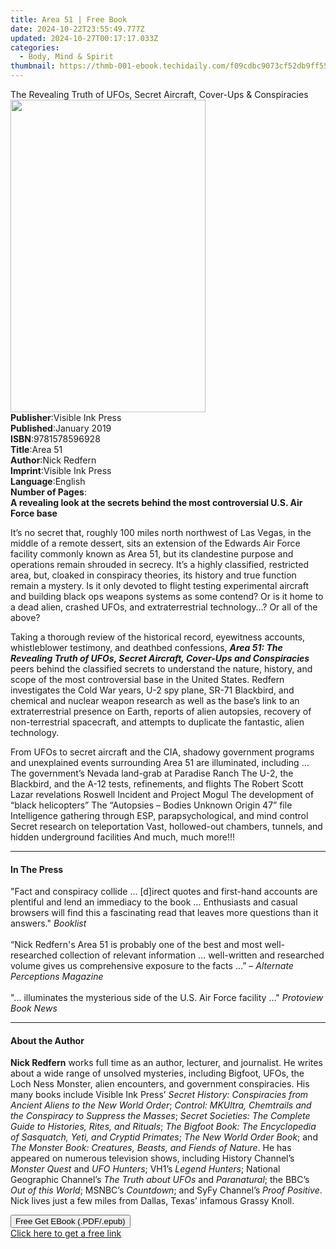 ```yaml
---
title: Area 51 | Free Book
date: 2024-10-22T23:55:49.777Z
updated: 2024-10-27T00:17:17.033Z
categories:
  - Body, Mind & Spirit
thumbnail: https://thmb-001-ebook.techidaily.com/f09cdbc9073cf52db9ff55cd186713849919bf46715d77fa3f7d0a560404f855.jpg
---
```

<main id="book-container">
  <div class="flex flex-col">
    <div class="book-brief flex-1 py-6 px-4 sm:p-6 md:py-10 md:px-8">
      <!-- brief-->
      <div class="book-brief-main">
        The Revealing Truth of UFOs, Secret Aircraft, Cover-Ups & Conspiracies
      </div>
    </div>
    <div
      class="book-meta-info flex-1 grid gap-4 col-start-1 col-end-3 row-start-1 sm:mb-6 sm:grid-cols-4 lg:gap-6 lg:col-start-2 lg:row-end-6 lg:row-span-6 lg:mb-0"
    >
      <div
        class="book-meta-info-left place-content-center mt-4 p-4 text-sm leading-6 col-start-2 col-span-2 dark:text-slate-400"
      >
        <img
          class="w-full h-500 object-cover rounded-lg sm:h-255 sm:col-span-2 lg:col-span-full"
          src="https://img-001-ebook.techidaily.com/1676d2e8bb315c70ec6a97547aa4ed222a52b18e414c6ba479001537b2e3f4d4.jpg"
          alt=""
          width="312"
          height="500"
        />
      </div>
      <div
        class="book-meta-info-right mt-2 col-start-1 row-start-2 col-span-3 self-center"
      >
        <!-- meta data  -->
        <div class="flex flex-col px-4 md:px-8">
          <div class="flex-1">
            <strong>Publisher</strong>:<span class="px-2"
              >Visible Ink Press</span
            >
          </div>
          <div class="flex-1">
            <strong>Published</strong>:<span class="px-2">January 2019</span>
          </div>
          <div class="flex-1">
            <strong>ISBN</strong>:<span class="px-2">9781578596928</span>
          </div>
          <div class="flex-1">
            <strong>Title</strong>:<span class="px-2">Area 51</span>
          </div>
          <div class="flex-1">
            <strong>Author</strong>:<span class="px-2">Nick Redfern</span>
          </div>
          <div class="flex-1">
            <strong>Imprint</strong>:<span class="px-2">Visible Ink Press</span>
          </div>
          <div class="flex-1">
            <strong>Language</strong>:<span class="px-2">English</span>
          </div>
          <div class="flex-1">
            <strong>Number of Pages</strong>:<span class="px-2"></span>
          </div>
        </div>
      </div>
    </div>
    <div class="book-description flex-1 py-6 px-4 sm:p-6 md:py-10 md:px-8">
      <div class="book-description-main">
        <div accordion-content="" id="description">
          <b
            >A revealing look at the secrets behind the most controversial U.S.
            Air Force base</b
          >
          <p>
            It’s no secret that, roughly 100 miles north northwest of Las Vegas,
            in the middle of a remote dessert, sits an extension of the Edwards
            Air Force facility commonly known as Area 51, but its clandestine
            purpose and operations remain shrouded in secrecy. It’s a highly
            classified, restricted area, but, cloaked in conspiracy theories,
            its history and true function remain a mystery. Is it only devoted
            to flight testing experimental aircraft and building black ops
            weapons systems as some contend? Or is it home to a dead alien,
            crashed UFOs, and extraterrestrial technology…? Or all of the above?
          </p>
          <p>
            Taking a thorough review of the historical record, eyewitness
            accounts, whistleblower testimony, and deathbed confessions,
            <i
              ><b
                >Area 51: The Revealing Truth of UFOs, Secret Aircraft,
                Cover-Ups and Conspiracies</b
              ></i
            >
            peers behind the classified secrets to understand the nature,
            history, and scope of the most controversial base in the United
            States. Redfern investigates the Cold War years, U-2 spy plane,
            SR-71 Blackbird, and chemical and nuclear weapon research as well as
            the base’s link to an extraterrestrial presence on Earth, reports of
            alien autopsies, recovery of non-terrestrial spacecraft, and
            attempts to duplicate the fantastic, alien technology.
          </p>
          <p>
            From UFOs to secret aircraft and the CIA, shadowy government
            programs and unexplained events surrounding Area 51 are illuminated,
            including … The government’s Nevada land-grab at Paradise Ranch The
            U-2, the Blackbird, and the A-12 tests, refinements, and flights The
            Robert Scott Lazar revelations Roswell Incident and Project Mogul
            The development of “black helicopters” The “Autopsies – Bodies
            Unknown Origin 47” file Intelligence gathering through ESP,
            parapsychological, and mind control Secret research on teleportation
            Vast, hollowed-out chambers, tunnels, and hidden underground
            facilities And much, much more!!!
          </p>
        </div>
        <div class="accordion-fader"></div>
      </div>
    </div>
    <div class="book-excerpts flex-1 py-6 px-4 sm:p-6 md:py-10 md:px-8">
      <!-- excerpts-->
      <div class="book-excerpts-main">
        <hr />
        <h4 class="placeholder placeholder-heading">
          <span>In The Press</span>
        </h4>
        <p>
          "Fact and conspiracy collide … [d]irect quotes and first-hand accounts
          are plentiful and lend an immediacy to the book … Enthusiasts and
          casual browsers will find this a fascinating read that leaves more
          questions than it answers." <i>Booklist</i><br /><br />“Nick Redfern's
          Area 51 is probably one of the best and most well-researched
          collection of relevant information … well-written and researched
          volume gives us comprehensive exposure to the facts …” –
          <i>Alternate Perceptions Magazine</i><br /><br />"... illuminates the
          mysterious side of the U.S. Air Force facility ..."
          <i>Protoview Book News</i>
        </p>
      </div>
    </div>
    <div class="book-about-author flex-1 py-6 px-4 sm:p-6 md:py-10 md:px-8">
      <!-- about author-->
      <div class="book-main-author-main">
        <hr />
        <h4 class="placeholder placeholder-heading">
          <span>About the Author</span>
        </h4>
        <p>
          <b>Nick Redfern</b> works full time as an author, lecturer, and
          journalist. He writes about a wide range of unsolved mysteries,
          including Bigfoot, UFOs, the Loch Ness Monster, alien encounters, and
          government conspiracies. His many books include Visible Ink Press’
          <i
            >Secret History: Conspiracies from Ancient Aliens to the New World
            Order</i
          >;
          <i
            >Control: MKUltra, Chemtrails and the Conspiracy to Suppress the
            Masses</i
          >;
          <i
            >Secret Societies: The Complete Guide to Histories, Rites, and
            Rituals</i
          >;
          <i
            >The Bigfoot Book: The Encyclopedia of Sasquatch, Yeti, and Cryptid
            Primates</i
          >; <i>The New World Order Book</i>; and
          <i>The Monster Book: Creatures, Beasts, and Fiends of Nature</i>. He
          has appeared on numerous television shows, including History Channel’s
          <i>Monster Quest</i> and <i>UFO Hunters</i>; VH1’s
          <i>Legend Hunters</i>; National Geographic Channel’s
          <i>The Truth about UFOs</i> and<i> Paranatural</i>; the BBC’s
          <i>Out of this World</i>; MSNBC’s <i>Countdown</i>; and SyFy Channel’s
          <i>Proof Positive</i>. Nick lives just a few miles from Dallas, Texas’
          infamous Grassy Knoll.
        </p>
      </div>
    </div>
    <div class="book-free-get flex-1 py-6 px-4 sm:p-6 md:py-10 md:px-8">
      <button
        id="btn-free-get"
        class="bg-blue-500 hover:bg-blue-700 text-white font-bold py-2 px-4 rounded"
      >
        Free Get EBook (.PDF/.epub)
      </button>
      <div id="countdown-display" class="px-2 text-lg mt-2"></div>
      <a
        id="free-link"
        class="hidden bg-blue-500 hover:bg-blue-700 text-white font-bold py-2 px-4 rounded"
        href="https://www.ebooks.com/en-us/book/138552564/area-51/nick-redfern/"
        target="_blank"
        >Click here to get a free link</a
      >
    </div>
    <script>
      let countdownTime = 0;
      let countdownInterval = null;
      document
        .getElementById('btn-free-get')
        .addEventListener('click', startCountdown);
      function startCountdown() {
        countdownTime = new Date().getTime() + 60000 * 3;
        countdownInterval = setInterval(updateCountdown, 1000);
        document.getElementById('btn-free-get').disabled = true;
        document
          .getElementById('btn-free-get')
          .classList.add('bg-gray-500', 'cursor-not-allowed');
      }
      function updateCountdown() {
        let currentTime = new Date().getTime();
        let timeLeft = countdownTime - currentTime;
        let secondsLeft = Math.floor(timeLeft / 1000);
        document.getElementById('countdown-display').innerHTML =
          `Remaining time: ${secondsLeft} seconds.`;
        if (secondsLeft <= 0) {
          clearInterval(countdownInterval);
          document.getElementById('btn-free-get').classList.add('hidden');
          document.getElementById('free-link').classList.remove('hidden');
          document.getElementById('countdown-display').innerHTML = '';
        }
      }
    </script>
  </div>
</main>

<ins class="adsbygoogle"
      style="display:block"
      data-ad-client="ca-pub-7571918770474297"
      data-ad-slot="8358498916"
      data-ad-format="auto"
      data-full-width-responsive="true"></ins>
    
